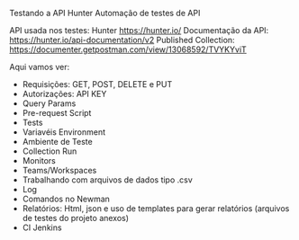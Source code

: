 Testando a API Hunter
Automação de testes de API

API usada nos testes: Hunter https://hunter.io/
Documentação da API: https://hunter.io/api-documentation/v2
Published Collection: https://documenter.getpostman.com/view/13068592/TVYKYviT

Aqui vamos ver:

* Requisições: GET, POST, DELETE e PUT
* Autorizações: API KEY
* Query Params
* Pre-request Script
* Tests
* Variavéis Environment
* Ambiente de Teste
* Collection Run
* Monitors
* Teams/Workspaces
* Trabalhando com arquivos de dados tipo .csv
* Log
* Comandos no Newman
* Relatórios: Html, json e uso de templates para gerar relatórios (arquivos de testes do projeto anexos)
* CI Jenkins
